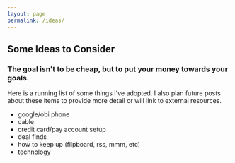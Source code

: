 ```yaml
---
layout: page
permalink: /ideas/
---
```


## Some Ideas to Consider

### The goal isn't to be cheap, but to put your money towards your goals.

Here is a running list of some things I've adopted.  I also plan future posts about these items to provide more detail or will link to external resources.

* google/obi phone
* cable
* credit card/pay account setup
* deal finds
* how to keep up (flipboard, rss, mmm, etc)
* technology

